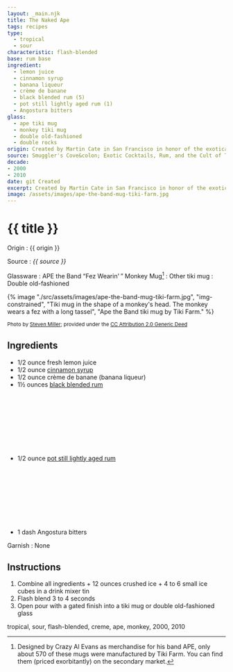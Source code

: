```yaml
---
layout: _main.njk
title: The Naked Ape
tags: recipes
type:
  - tropical
  - sour
characteristic: flash-blended
base: rum base
ingredient:
  - lemon juice
  - cinnamon syrup
  - banana liqueur
  - crème de banane
  - black blended rum (5)
  - pot still lightly aged rum (1)
  - Angostura bitters
glass:
  - ape tiki mug
  - monkey tiki mug
  - double old-fashioned
  - double rocks
origin: Created by Martin Cate in San Francisco in honor of the exotica band APE on the occasion of their concert appearance at Smuggler's Cove.
source: Smuggler's Cove&colon; Exotic Cocktails, Rum, and the Cult of Tiki
decade:
- 2000
- 2010
date: git Created
excerpt: Created by Martin Cate in San Francisco in honor of the exotica band APE on the occasion of their concert appearance at Smuggler's Cove.
image: /assets/images/ape-the-band-mug-tiki-farm.jpg
---
```

<!-- markdownlint-disable MD025 -->
# {{ title }}
<!-- markdownlint-enable MD025 -->

Origin
  : {{ origin }}

Source
  : <cite><span data-pagefind-filter="Source">{{ source }}</span></cite>

Glassware
  : <span data-pagefind-filter="Glassware">APE the Band “Fez Wearin'&thinsp;” Monkey Mug</span>[^1]
  : Other tiki mug
  : <span data-pagefind-filter="Glassware">Double old-fashioned</span>

[^1]: Designed by Crazy Al Evans as merchandise for his band APE, only about 570 of these mugs were manufactured by Tiki Farm. You can find them (priced exorbitantly) on the secondary market.

<tiki-dialog-img>

<stack-l>
  {% image "./src/assets/images/ape-the-band-mug-tiki-farm.jpg", "img-constrained", "Tiki mug in the shape of a monkey's head. The monkey wears a fez with a long tassel", "Ape the Band tiki mug by Tiki Farm." %}

  <small>Photo by <a href="https://www.flickr.com/photos/aloha75/9539250518/in/photostream/" target="_blank" rel="external noopener">Steven Miller</a>; provided under the <a href="https://creativecommons.org/licenses/by/2.0/" target="_blank" rel="external noopener"><abbr title="Creative Commons">CC</abbr> Attribution 2.0 Generic Deed</a></small>
</stack-l>

</tiki-dialog-img>

## Ingredients

* 1/2 ounce fresh lemon juice
* 1/2 ounce [cinnamon syrup](/mixes/cinnamon-syrup)
* 1/2 ounce crème de banane (banana liqueur)
* 1&frac12; ounces [black blended rum](/11-rum-black-blended/)<icon-l space="1em" class="bigger" label="(5)"><span class="with-icon"><svg class="icon"><use href="/assets/images/icons/circle-5.svg#circle-5"></use></svg></span></icon-l>
* 1/2 ounce [pot still lightly aged rum](/rums/01-rum-pot-still-lightly-aged/)<icon-l space="1em" class="bigger" label="(1)"><span class="with-icon"><svg class="icon"><use href="/assets/images/icons/circle-1.svg#circle-1"></use></svg></span></icon-l>
* 1 dash Angostura bitters

Garnish
  : <span data-pagefind-filter="Garnish">None</span>

## Instructions

1. Combine all ingredients + 12 ounces crushed ice + 4 to 6 small ice cubes in a drink mixer tin
2. Flash blend 3 to 4 seconds
3. Open pour with a gated finish into a tiki mug or double old-fashioned glass

<div
  data-pagefind-filter="
  "
>
</div>

<div
  class="sr-only"
  data-cat[0]="Drink"
  data-type[0]="Tropical"
  data-type[1]="Sour"
  data-char[0]="Flash-blended"
  data-base[0]="Rum/Cane spirits"
  data-ingredient[0]="Lemon juice"
  data-ingredient[1]="Cinnamon syrup"
  data-ingredient[2]="Banana liqueur"
  data-ingredient[3]="Crème de banane"
  data-ingredient[4]="Black blended rum [5]"
  data-ingredient[5]="Blended lightly aged rum [2]"
  data-ingredient[6]="Pot still lightly aged rum [1]"
  data-ingredient[7]="Angostura bitters"
  data-juice[0]="Lemon juice"
  data-syrup[0]="Cinnamon syrup"
  data-liquor[0]="Banana liqueur"
  data-liquor[1]="Crème de banane"
  data-liquor[2]="Black blended rum [5]"
  data-liquor[3]="Blended lightly aged rum [2]"
  data-liquor[4]="Pot still lightly aged rum [1]"
  data-bitters[0]="Angostura bitters"
  data-origin[0]="Martin Cate"
  data-origin[1]="Smuggler’s Cove"
  data-glass[0]="Tiki mug"
  data-glass[1]="Double rocks"
  data-decade[0]="2000"
  data-decade[1]="2010"
  data-pagefind-filter="
    Category[data-cat[0]],
    Type[data-type[0]],
    Type[data-type[1]],
    Characteristic[data-char[0]],
    Base[data-base[0]],
    Ingredient[data-ingredient[0]],
    Ingredient[data-ingredient[1]],
    Ingredient[data-ingredient[2]],
    Ingredient[data-ingredient[3]],
    Ingredient[data-ingredient[4]],
    Ingredient[data-ingredient[5]],
    Ingredient[data-ingredient[6]],
    Ingredient[data-ingredient[7]],
    Juice[data-juice[0]],
    Syrup[data-syrup[0]],
    Liquor[data-liquor[0]],
    Liquor[data-liquor[1]],
    Liquor[data-liquor[2]],
    Liquor[data-liquor[3]],
    Liquor[data-liquor[4]],
    Origin[data-origin[0]],
    Origin[data-origin[1]],
    Glassware[data-glass[0]],
    Glassware[data-glass[1]],
    Decade[data-decade[0]],
    Decade[data-decade[1]]
  "
>
</div>

<div class="keywords" aria-hidden>tropical, sour, flash-blended, creme, ape, monkey, 2000, 2010</div>
